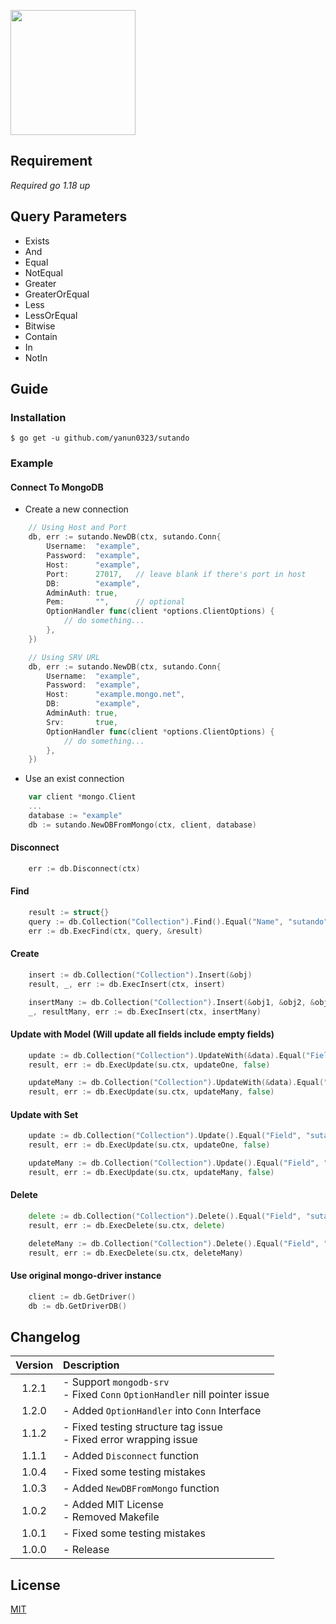 <a href="."><img height="200" src="https://github.com/yanun0323/asset/blob/main/sutando.png?raw=true"></a>
## Requirement
*Required go 1.18 up*

## Query Parameters

- Exists
- And
- Equal
- NotEqual
- Greater
- GreaterOrEqual
- Less
- LessOrEqual
- Bitwise
- Contain
- In
- NotIn

## Guide

### Installation

```shell
$ go get -u github.com/yanun0323/sutando
```

### Example

#### Connect To MongoDB

- Create a new connection
```go
    // Using Host and Port
    db, err := sutando.NewDB(ctx, sutando.Conn{
        Username:  "example",
        Password:  "example",
        Host:      "example",
        Port:      27017,	// leave blank if there's port in host
        DB:        "example",
        AdminAuth: true,
        Pem:       "",		// optional
        OptionHandler func(client *options.ClientOptions) {
            // do something...
        },
    })

    // Using SRV URL
    db, err := sutando.NewDB(ctx, sutando.Conn{
        Username:  "example",
        Password:  "example",
        Host:      "example.mongo.net",
        DB:        "example",
        AdminAuth: true,
        Srv:       true,
        OptionHandler func(client *options.ClientOptions) {
            // do something...
        },
    })
```

- Use an exist connection
```go
    var client *mongo.Client
    ...
    database := "example"
    db := sutando.NewDBFromMongo(ctx, client, database)

```

#### Disconnect
```go
    err := db.Disconnect(ctx)
```

#### Find
```go
    result := struct{}
    query := db.Collection("Collection").Find().Equal("Name", "sutando").Greater("Number", 300).First()
    err := db.ExecFind(ctx, query, &result)
```
#### Create
```go
    insert := db.Collection("Collection").Insert(&obj)
    result, _, err := db.ExecInsert(ctx, insert)

    insertMany := db.Collection("Collection").Insert(&obj1, &obj2, &obj3)
    _, resultMany, err := db.ExecInsert(ctx, insertMany)
```
    
#### Update with Model (Will update all fields include empty fields)
```go
    update := db.Collection("Collection").UpdateWith(&data).Equal("Field", "sutando").First()
    result, err := db.ExecUpdate(su.ctx, updateOne, false)

    updateMany := db.Collection("Collection").UpdateWith(&data).Equal("Field", "sutando")
    result, err := db.ExecUpdate(su.ctx, updateMany, false)
```
#### Update with Set
```go
    update := db.Collection("Collection").Update().Equal("Field", "sutando").First().Set("Field", "hello")
    result, err := db.ExecUpdate(su.ctx, updateOne, false)

    updateMany := db.Collection("Collection").Update().Equal("Field", "sutando").Set("Field", "hello")
    result, err := db.ExecUpdate(su.ctx, updateMany, false)
```
#### Delete
```go
    delete := db.Collection("Collection").Delete().Equal("Field", "sutando").First()
    result, err := db.ExecDelete(su.ctx, delete)

    deleteMany := db.Collection("Collection").Delete().Equal("Field", "sutando")
    result, err := db.ExecDelete(su.ctx, deleteMany)
```

#### Use original mongo-driver instance
```go
    client := db.GetDriver()
    db := db.GetDriverDB()
``` 

## Changelog

|Version|Description
|:-:|:-
|1.2.1| - Support `mongodb-srv` <br> - Fixed `Conn` `OptionHandler` nill pointer issue
|1.2.0| - Added `OptionHandler` into `Conn` Interface
|1.1.2| - Fixed testing structure tag issue <br> - Fixed error wrapping issue
|1.1.1| - Added `Disconnect` function
|1.0.4| - Fixed some testing mistakes
|1.0.3| - Added `NewDBFromMongo` function
|1.0.2| - Added MIT License <br> - Removed Makefile
|1.0.1| - Fixed some testing mistakes
|1.0.0| - Release

## License

[MIT](https://github.com/yanun0323/sutando/blob/master/LICENSE)
